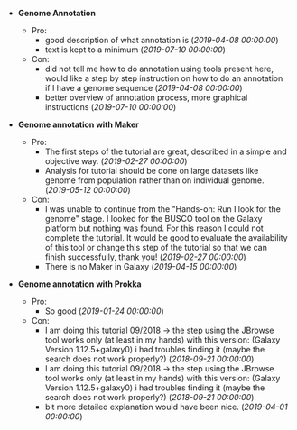 - **Genome Annotation**
  - Pro:
    - good description of what annotation is (*2019-04-08 00:00:00*)
    - text is kept to a minimum (*2019-07-10 00:00:00*)
  - Con:
    - did not tell me how to do annotation using tools present here, would like a step by step instruction on how to do an annotation if I have a genome sequence (*2019-04-08 00:00:00*)
    - better overview of annotation process, more graphical instructions (*2019-07-10 00:00:00*)

- **Genome annotation with Maker**
  - Pro:
    - The first steps of the tutorial are great, described in a simple and objective way.  (*2019-02-27 00:00:00*)
    - Analysis for tutorial should be done on large datasets like genome from population rather than on individual genome.   (*2019-05-12 00:00:00*)
  - Con:
    - I was unable to continue from the "Hands-on: Run I look for the genome" stage. I looked for the BUSCO tool on the Galaxy platform but nothing was found. For this reason I could not complete the tutorial.  It would be good to evaluate the availability of this tool or change this step of the tutorial so that we can finish successfully, thank you! (*2019-02-27 00:00:00*)
    - There is no Maker in Galaxy (*2019-04-15 00:00:00*)

- **Genome annotation with Prokka**
  - Pro:
    - So good (*2019-01-24 00:00:00*)
  - Con:
    - I am doing this tutorial 09/2018 -> the step using the JBrowse tool works only (at least in my hands) with this version: (Galaxy Version 1.12.5+galaxy0) i had troubles finding it (maybe the search does not work properly?) (*2018-09-21 00:00:00*)
    - I am doing this tutorial 09/2018 -> the step using the JBrowse tool works only (at least in my hands) with this version: (Galaxy Version 1.12.5+galaxy0) i had troubles finding it (maybe the search does not work properly?) (*2018-09-21 00:00:00*)
    - bit more detailed explanation would have been nice. (*2019-04-01 00:00:00*)

